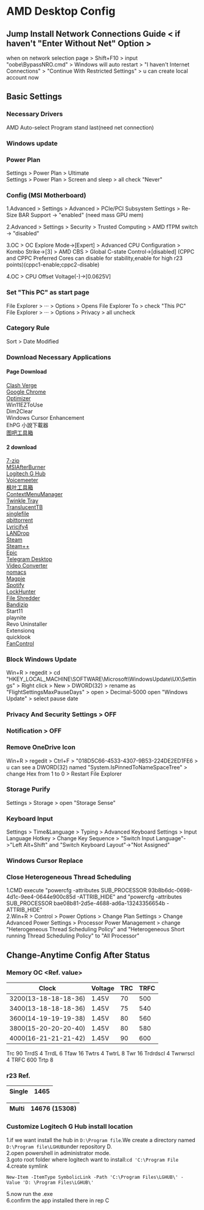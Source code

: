 # AMD Desktop Config

## Jump Install Network Connections Guide < if haven't "Enter Without Net" Option >

when on network selection page > Shift+F10 > input "oobe\BypassNRO.cmd" > Windows will auto restart > "I haven't Internet Connections" > "Continue With Restricted Settings" > u can create local account now

## Basic Settings

### Necessary Drivers

AMD Auto-select Program stand last(need net connection)

### Windows update

### Power Plan

Settings > Power Plan > Ultimate<br>
Settings > Power Plan > Screen and sleep > all check "Never"

### Config (MSI Motherboard)

1.Advanced > Settings > Advanced > PCIe/PCI Subsystem Settings > Re-Size BAR Support -> "enabled" (need mass GPU mem)

2.Advanced > Settings > Security > Trusted Computing > AMD fTPM switch -> "disabled"

3.OC > OC Explore Mode->[Expert] > Advanced CPU Configuration > Kombo Strike->[3] > AMD CBS > Global C-state Control->[disabled] (CPPC and CPPC Preferred Cores can disable for stability,enable for high r23 points)(cppc1-enable;cppc2-disable)

4.OC > CPU Offset Voltage(-)->[0.0625V]

### Set "This PC" as start page

File Explorer > ··· > Options > Opens File Explorer To > check "This PC"<br>
File Explorer > ··· > Options > Privacy > all uncheck

### Category Rule

Sort > Date Modified

### Download Necessary Applications

#### Page Download

[Clash Verge](https://github.com/clash-verge-rev/clash-verge-rev)<br>
[Google Chrome](https://www.google.com/chrome/)<br>
[Optimizer](https://github.com/hellzerg/optimizer)<br>
Win11EZToUse<br>
Dim2Clear<br>
Windows Cursor Enhancement<br>
EhPG 小說下載器<br>
[图吧工具箱](https://www.tbtool.cn/)<br>

#### 2 download

[7-zip](https://www.7-zip.org/download.html)<br>
[MSIAfterBurner](https://www.msi.com/Landing/afterburner/graphics-cards)<br>
[Logitech G Hub](https://www.logitechg.com/en-us/innovation/g-hub.html)<br>
[Voicemeeter](https://voicemeeter.com/)<br>
[枫叶工具箱](https://winmoes.com/tools/12948.html)<br>
[ContextMenuManager](https://github.com/BluePointLilac/ContextMenuManager)<br>
[Twinkle Tray](https://twinkletray.com/)<br>
[TranslucentTB](https://github.com/TranslucentTB/TranslucentTB)<br>
[singlefile](https://github.com/gildas-lormeau/SingleFile)<br>
[qbittorrent](https://www.fosshub.com/qBittorrent.html)<br>
[Lyricify4](https://github.com/WXRIW/Lyricify-App)<br>
[LANDrop](https://landrop.app/#downloads)<br>
[Steam](https://store.steampowered.com/about/)<br>
[Steam++](https://steampp.net/)<br>
[Epic](https://store.epicgames.com/en-US/download)<br>
[Telegram Desktop](https://telegram.org/)<br>
[Video Converter](https://handbrake.fr/downloads.php)<br>
[nomacs](https://github.com/nomacs/nomacs)<br>
[Magpie](https://github.com/Blinue/Magpie?tab=readme-ov-file)<br>
[Spotify](https://www.spotify.com/us/download/other/)<br>
[LockHunter](https://lockhunter.com/download.htm)<br>
[File Shredder](https://www.fileshredder.org/)<br>
[Bandizip](https://en.bandisoft.com/bandizip/)<br>
Start11<br>
playnite<br>
Revo Uninstaller<br>
Extensionq<br>
quicklook<br>
[FanControl](https://github.com/Rem0o/FanControl.Releases)<br>

### Block Windows Update

Win+R > regedit > cd "HKEY_LOCAL_MACHINE\SOFTWARE\Microsoft\WindowsUpdate\UX\Settings" > Right click > New > DWORD(32) > rename as "FlightSettingsMaxPauseDays" > open > Decimal-5000
open "Windows Update" > select pause date

### Privacy And Security Settings > OFF

### Notification > OFF

### Remove OneDrive Icon

Win+R > regedit > Ctrl+F > "018D5C66-4533-4307-9B53-224DE2ED1FE6 > u can see a DWORD(32) named "System.IsPinnedToNameSpaceTree" > change Hex from 1 to 0 > Restart File Explorer

### Storage Purify

Settings > Storage > open "Storage Sense"

### Keyboard Input

Settings > Time&Language > Typing > Advanced Keyboard Settings > Input Language Hotkey > Change Key Sequence > "Switch Input Language"->"Left Alt+Shift" and "Switch Keyboard Layout"->"Not Assigned"

### Windows Cursor Replace

### Close Heterogeneous Thread Scheduling

1.CMD execute "powercfg -attributes SUB_PROCESSOR 93b8b6dc-0698-4d1c-9ee4-0644e900c85d -ATTRIB_HIDE" and "powercfg -attributes SUB_PROCESSOR bae08b81-2d5e-4688-ad6a-13243356654b -ATTRIB_HIDE"<br>
2.Win+R > Control > Power Options > Change Plan Settings > Change Advanced Power Settings > Processor Power Management > change "Heterogeneous Thread Scheduling Policy" and "Heterogeneous Short running Thread Scheduling Policy" to "All Processor"

## Change-Anytime Config After Status

### Memory OC <Ref. value>

| Clock                | Voltage | TRC | TRFC |
| -------------------- | ------- | --- | ---- |
| 3200(13-18-18-18-36) | 1.45V   | 70  | 500  |
| 3400(13-18-18-18-36) | 1.45V   | 75  | 540  |
| 3600(14-19-19-19-38) | 1.45V   | 80  | 560  |
| 3800(15-20-20-20-40) | 1.45V   | 80  | 580  |
| 4000(16-21-21-21-42) | 1.45V   | 90  | 600  |

Trc 90
TrrdS 4
TrrdL 6
Tfaw 16
Twtrs 4
TwtrL 8
Twr 16
Trdrdscl 4
Twrwrscl 4
TRFC 600
Trtp 8

### r23 Ref.

| Single | 1465 |
| ------ | ---- |

| Multi | 14676 (15308) |
| ----- | ------------- |

### Customize Logitech G Hub install location

1.if we want install the hub in `D:\Program file`.We create a directory named `D:\Program file\LGHUB`under repository D.<br>
2.open powershell in administrator mode.<br>
3.goto root folder where logitech want to install:`cd 'C:\Program File`<br>
4.create symlink

```
New-Item -ItemType SymbolicLink -Path 'C:\Program Files\LGHUB\' - Value 'D: \Program Files\LGHUB\'
```

5.now run the .exe<br>
6.confirm the app installed there in rep C<br>
